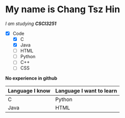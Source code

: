 # My name is Chang Tsz Hin
_I am studying **CSCI3251**_
* [x] Code
  * [X] C
  * [X] Java
  * [ ] HTML
  * [ ] Python
  * [ ] C++
  * [ ] CSS

**No experience in github**

Language I know | Language I want to learn
--------------- | ------------------------
C | Python
Java | HTML
